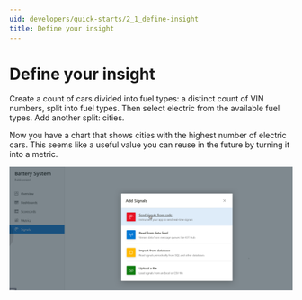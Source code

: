 ```yaml
---
uid: developers/quick-starts/2_1_define-insight
title: Define your insight
---
```

# Define your insight

Create a count of cars divided into fuel types: a distinct count of VIN numbers, split into fuel types. Then select electric from the available fuel types. Add another split: cities.

Now you have a chart that shows cities with the highest number of electric cars. This seems like a useful value you can reuse in the future by turning it into a metric. 

![Insight into metrics](collect-more-signals.png)
